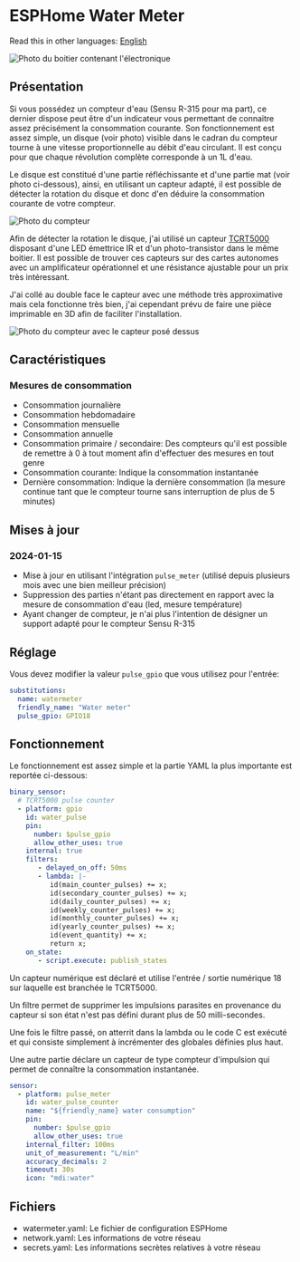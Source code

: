 # ESPHome Water Meter

Read this in other languages: [English](README.md)

![Photo du boitier contenant l'électronique](images/boitier.jpg)

## Présentation

Si vous possédez un compteur d'eau (Sensu R-315 pour ma part), ce dernier dispose peut être d'un indicateur vous permettant de connaitre assez précisément la consommation courante.
Son fonctionnement est assez simple, un disque (voir photo) visible dans le cadran du compteur tourne à une vitesse proportionnelle au débit d'eau circulant.
Il est conçu pour que chaque révolution complète corresponde à un 1L d'eau.

Le disque est constitué d'une partie réfléchissante et d'une partie mat (voir photo ci-dessous), ainsi, en utilisant un capteur adapté, il est possible de détecter la rotation du disque et donc d'en déduire la consommation courante de votre compteur.

![Photo du compteur](images/compteur.jpg)

Afin de détecter la rotation le disque, j'ai utilisé un capteur [TCRT5000](docs/tcrt5000.pdf) disposant d'une LED émettrice IR et d'un photo-transistor dans le même boitier.
Il est possible de trouver ces capteurs sur des cartes autonomes avec un amplificateur opérationnel et une résistance ajustable pour un prix très intéressant.

J'ai collé au double face le capteur avec une méthode très approximative mais cela fonctionne très bien, j'ai cependant prévu de faire une pièce imprimable en 3D afin de faciliter l'installation.

![Photo du compteur avec le capteur posé dessus](images/installation.jpg)

## Caractéristiques

### Mesures de consommation

* Consommation journalière
* Consommation hebdomadaire
* Consommation mensuelle
* Consommation annuelle
* Consommation primaire / secondaire: Des compteurs qu'il est possible de remettre à 0 à tout moment afin d'effectuer des mesures en tout genre
* Consommation courante: Indique la consommation instantanée
* Dernière consommation: Indique la dernière consommation (la mesure continue tant que le compteur tourne sans interruption de plus de 5 minutes)

## Mises à jour

### 2024-01-15

* Mise à jour en utilisant l'intégration `pulse_meter` (utilisé depuis plusieurs mois avec une bien meilleur précision)
* Suppression des parties n'étant pas directement en rapport avec la mesure de consommation d'eau (led, mesure température)
* Ayant changer de compteur, je n'ai plus l'intention de désigner un support adapté pour le compteur Sensu R-315

## Réglage

Vous devez modifier la valeur `pulse_gpio` que vous utilisez pour l'entrée:

```yaml
substitutions:
  name: watermeter
  friendly_name: "Water meter"
  pulse_gpio: GPIO18
```

## Fonctionnement

Le fonctionnement est assez simple et la partie YAML la plus importante est reportée ci-dessous:

```yaml
binary_sensor:
  # TCRT5000 pulse counter
  - platform: gpio
    id: water_pulse
    pin:
      number: $pulse_gpio
      allow_other_uses: true
    internal: true
    filters:
       - delayed_on_off: 50ms
       - lambda: |-
          id(main_counter_pulses) += x;
          id(secondary_counter_pulses) += x;
          id(daily_counter_pulses) += x;
          id(weekly_counter_pulses) += x;
          id(monthly_counter_pulses) += x;
          id(yearly_counter_pulses) += x;
          id(event_quantity) += x;
          return x;
    on_state:
       - script.execute: publish_states
```

Un capteur numérique est déclaré et utilise l'entrée / sortie numérique 18 sur laquelle est branchée le TCRT5000.

Un filtre permet de supprimer les impulsions parasites en provenance du capteur si son état n'est pas défini durant plus de 50 milli-secondes.

Une fois le filtre passé, on atterrit dans la lambda ou le code C est exécuté et qui consiste simplement à incrémenter des globales définies plus haut.

Une autre partie déclare un capteur de type compteur d'impulsion qui permet de connaître la consommation instantanée.

```yaml
sensor:
  - platform: pulse_meter
    id: water_pulse_counter
    name: "${friendly_name} water consumption"
    pin:
      number: $pulse_gpio
      allow_other_uses: true
    internal_filter: 100ms
    unit_of_measurement: "L/min"
    accuracy_decimals: 2
    timeout: 30s
    icon: "mdi:water"
```

## Fichiers

* watermeter.yaml: Le fichier de configuration ESPHome
* network.yaml: Les informations de votre réseau
* secrets.yaml: Les informations secrètes relatives à votre réseau
